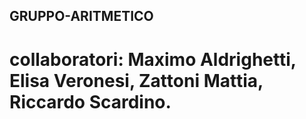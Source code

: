 ## GRUPPO-ARITMETICO
#  collaboratori: Maximo Aldrighetti, Elisa Veronesi, Zattoni Mattia, Riccardo Scardino.
